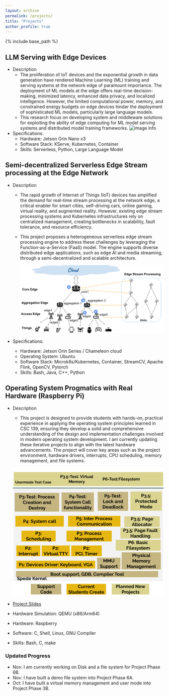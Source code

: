 ```yaml
---
layout: archive
permalink: /projects/
title: "Projects"
author_profile: true
---
```


{% include base_path %}

## LLM Serving with Edge Devices
  * Description
    - The proliferation of IoT devices and the exponential growth in data generation have rendered Machine Learning (ML) training and serving systems at the network edge of paramount importance. The deployment of ML models at the edge offers real-time decision-making, minimized latency, enhanced data privacy, and localized intelligence. However, the limited computational power, memory, and constrained energy budgets on edge devices hinder the deployment of sophisticated ML models, particularly large language models.
    - This research focus on developing system and middleware solutions for exploiting the ability of edge computing for ML model serving systems and distributed model training frameworks.
  ![image info](../images/jetson.jpeg)
  * Specifications:
    * Hardware: Jetson Orin Nano x3 
    * Software Stack: KServe, Kubernetes, Container
    * Skills: Serverless, Python, Large Language Model

## Semi-decentralized Serverless Edge Stream processing at the Edge Network
  * Description
    - The rapid growth of Internet of Things (IoT) devices has amplified the demand for real-time stream processing at the network edge, a critical enabler for smart cities, self-driving cars, online gaming, virtual reality, and augmented reality. However, existing edge stream processing systems and Kubernetes infrastructures rely on centralized management, creating bottlenecks in scalability, fault tolerance, and resource efficiency.
    - This project proposes a heterogeneous serverless edge stream processing engine to address these challenges by leveraging the Function-as-a-Service (FaaS) model. The engine supports diverse distributed edge applications, such as edge AI and media streaming, through a semi-decentralized and scalable architecture.

      ![image info](../images/IoT.png)

  * Specifications:
    * Hardware: Jetson Orin Series / Chameleon cloud
    * Operating System: Ubuntu
    * Software Stack: Microk8s/Kubernetes, Container, StreamCV, Apache Flink, OpenCV, Pytorch
    * Skills: Bash, Java, C++, Python

## Operating System Progmatics with Real Hardware (Raspberry Pi)
  * Description
    - This project is designed to provide students with hands-on, practical experience in applying the operating system principles learned in CSC 139, ensuring they develop a solid and comprehensive understanding of the design and implementation challenges involved in modern operating system development. I am currently updating these iterative projects to align with the latest hardware advancements. The project will cover key areas such as the project environment, hardware drivers, interrupts, CPU scheduling, memory management, and file systems.

  	![image info](../images/159-CurrentProject-new.png)

  * [Project Slides](https://drive.google.com/file/d/1u6thlczTnHqV7ajLgfDGRxd-Jdrdz8lb/view?usp=sharing)
  * Hardware Simulation: QEMU (x86/Arm64)
  * Hardware: Raspberry
  * Software: C, Shell, Linux, GNU Compiler
  * Skills: Bash, C, make
### Updated Progress 
  * Nov: I am currently working on Disk and a file system for Project Phase 6B.
  * Nov: I have built a demo file system into Project Phase 6A.
  * Oct: I have built a virtual memory management and user mode into Project Phase 3B.


